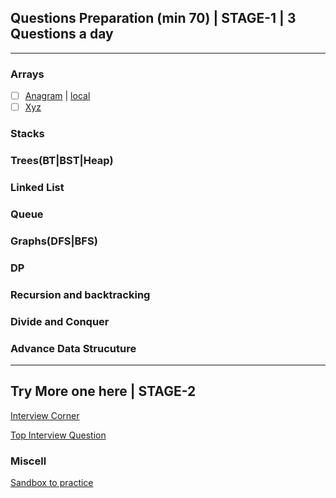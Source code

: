 ## Questions Preparation (min 70) | STAGE-1 | 3 Questions a day
---
### Arrays
- [ ] [Anagram](https://www.geeksforgeeks.org/check-whether-two-strings-are-anagram-of-each-other/) | [local](../practice/array/Anagram.java)
- [ ] [Xyz]()

### Stacks

### Trees(BT|BST|Heap)

### Linked List

### Queue

### Graphs(DFS|BFS)

### DP

### Recursion and backtracking

### Divide and Conquer

### Advance Data Strucuture

---
## Try More one here | STAGE-2
[Interview Corner](https://www.geeksforgeeks.org/company-interview-corner/)

[Top Interview Question](https://leetcode.com/explore/interview/card/top-interviw-questions-medium)

### Miscell
[Sandbox to practice](https://coderpad.io/launch-sandbox)
